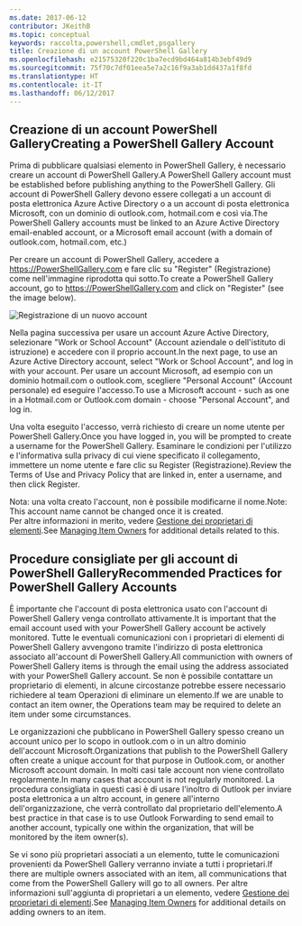 ```yaml
---
ms.date: 2017-06-12
contributor: JKeithB
ms.topic: conceptual
keywords: raccolta,powershell,cmdlet,psgallery
title: Creazione di un account PowerShell Gallery
ms.openlocfilehash: e21575320f220c1ba7ecd9bd464a814b3ebf49d9
ms.sourcegitcommit: 75f70c7df01eea5e7a2c16f9a3ab1dd437a1f8fd
ms.translationtype: HT
ms.contentlocale: it-IT
ms.lasthandoff: 06/12/2017
---
```

## <a name="creating-a-powershell-gallery-account"></a><span data-ttu-id="0e914-103">Creazione di un account PowerShell Gallery</span><span class="sxs-lookup"><span data-stu-id="0e914-103">Creating a PowerShell Gallery Account</span></span>

<span data-ttu-id="0e914-104">Prima di pubblicare qualsiasi elemento in PowerShell Gallery, è necessario creare un account di PowerShell Gallery.</span><span class="sxs-lookup"><span data-stu-id="0e914-104">A PowerShell Gallery account must be established before publishing anything to the PowerShell Gallery.</span></span> <span data-ttu-id="0e914-105">Gli account di PowerShell Gallery devono essere collegati a un account di posta elettronica Azure Active Directory o a un account di posta elettronica Microsoft, con un dominio di outlook.com, hotmail.com e così via.</span><span class="sxs-lookup"><span data-stu-id="0e914-105">The PowerShell Gallery accounts must be linked to an Azure Active Directory email-enabled account, or a Microsoft email account (with a domain of outlook.com, hotmail.com, etc.)</span></span>

<span data-ttu-id="0e914-106">Per creare un account di PowerShell Gallery, accedere a https://PowerShellGallery.com e fare clic su "Register" (Registrazione) come nell'immagine riprodotta qui sotto.</span><span class="sxs-lookup"><span data-stu-id="0e914-106">To create a PowerShell Gallery account, go to https://PowerShellGallery.com and click on "Register" (see the image below).</span></span> 

![Registrazione di un nuovo account](./images/CreatingAccount-Register.png)

<span data-ttu-id="0e914-108">Nella pagina successiva per usare un account Azure Active Directory, selezionare "Work or School Account" (Account aziendale o dell'istituto di istruzione) e accedere con il proprio account.</span><span class="sxs-lookup"><span data-stu-id="0e914-108">In the next page, to use an Azure Active Directory account, select "Work or School Account", and log in with your account.</span></span> <span data-ttu-id="0e914-109">Per usare un account Microsoft, ad esempio con un dominio hotmail.com o outlook.com, scegliere "Personal Account" (Account personale) ed eseguire l'accesso.</span><span class="sxs-lookup"><span data-stu-id="0e914-109">To use a Microsoft account - such as one in a Hotmail.com or Outlook.com domain - choose "Personal Account", and log in.</span></span> 

<span data-ttu-id="0e914-110">Una volta eseguito l'accesso, verrà richiesto di creare un nome utente per PowerShell Gallery.</span><span class="sxs-lookup"><span data-stu-id="0e914-110">Once you have logged in, you will be prompted to create a username for the PowerShell Gallery.</span></span> <span data-ttu-id="0e914-111">Esaminare le condizioni per l'utilizzo e l'informativa sulla privacy di cui viene specificato il collegamento, immettere un nome utente e fare clic su Register (Registrazione).</span><span class="sxs-lookup"><span data-stu-id="0e914-111">Review the Terms of Use and Privacy Policy that are linked in, enter a username, and then click Register.</span></span>

<span data-ttu-id="0e914-112">Nota: una volta creato l'account, non è possibile modificarne il nome.</span><span class="sxs-lookup"><span data-stu-id="0e914-112">Note: This account name cannot be changed once it is created.</span></span>  
<span data-ttu-id="0e914-113">Per altre informazioni in merito, vedere [Gestione dei proprietari di elementi](https://msdn.microsoft.com/en-us/powershell/gallery/psgallery/managing-item-owners).</span><span class="sxs-lookup"><span data-stu-id="0e914-113">See [Managing Item Owners](https://msdn.microsoft.com/en-us/powershell/gallery/psgallery/managing-item-owners) for additional details related to this.</span></span>

## <a name="recommended-practices-for-powershell-gallery-accounts"></a><span data-ttu-id="0e914-114">Procedure consigliate per gli account di PowerShell Gallery</span><span class="sxs-lookup"><span data-stu-id="0e914-114">Recommended Practices for PowerShell Gallery Accounts</span></span>

<span data-ttu-id="0e914-115">È importante che l'account di posta elettronica usato con l'account di PowerShell Gallery venga controllato attivamente.</span><span class="sxs-lookup"><span data-stu-id="0e914-115">It is important that the email account used with your PowerShell Gallery account be actively monitored.</span></span>
<span data-ttu-id="0e914-116">Tutte le eventuali comunicazioni con i proprietari di elementi di PowerShell Gallery avvengono tramite l'indirizzo di posta elettronica associato all'account di PowerShell Gallery.</span><span class="sxs-lookup"><span data-stu-id="0e914-116">All communiction with owners of PowerShell Gallery items is through the email using the address associated with your PowerShell Gallery account.</span></span>
<span data-ttu-id="0e914-117">Se non è possibile contattare un proprietario di elementi, in alcune circostanze potrebbe essere necessario richiedere al team Operazioni di eliminare un elemento.</span><span class="sxs-lookup"><span data-stu-id="0e914-117">If we are unable to contact an item owner, the Operations team may be required to delete an item under some circumstances.</span></span>

<span data-ttu-id="0e914-118">Le organizzazioni che pubblicano in PowerShell Gallery spesso creano un account unico per lo scopo in outlook.com o in un altro dominio dell'account Microsoft.</span><span class="sxs-lookup"><span data-stu-id="0e914-118">Organizations that publish to the PowerShell Gallery often create a unique account for that purpose in Outlook.com, or another Microsoft account domain.</span></span>
<span data-ttu-id="0e914-119">In molti casi tale account non viene controllato regolarmente.</span><span class="sxs-lookup"><span data-stu-id="0e914-119">In many cases that account is not regularly monitored.</span></span> <span data-ttu-id="0e914-120">La procedura consigliata in questi casi è di usare l'inoltro di Outlook per inviare posta elettronica a un altro account, in genere all'interno dell'organizzazione, che verrà controllato dal proprietario dell'elemento.</span><span class="sxs-lookup"><span data-stu-id="0e914-120">A best practice in that case is to use Outlook Forwarding to send email to another account, typically one within the organization, that will be monitored by the item owner(s).</span></span>

<span data-ttu-id="0e914-121">Se vi sono più proprietari associati a un elemento, tutte le comunicazioni provenienti da PowerShell Gallery verranno inviate a tutti i proprietari.</span><span class="sxs-lookup"><span data-stu-id="0e914-121">If there are multiple owners associated with an item, all communications that come from the PowerShell Gallery will go to all owners.</span></span>
<span data-ttu-id="0e914-122">Per altre informazioni sull'aggiunta di proprietari a un elemento, vedere [Gestione dei proprietari di elementi](https://msdn.microsoft.com/en-us/powershell/gallery/psgallery/managing-item-owners).</span><span class="sxs-lookup"><span data-stu-id="0e914-122">See [Managing Item Owners](https://msdn.microsoft.com/en-us/powershell/gallery/psgallery/managing-item-owners) for additional details on adding owners to an item.</span></span> 

